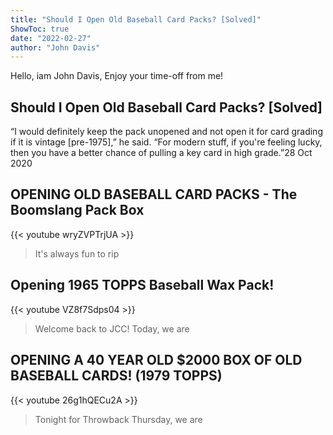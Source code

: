 ```yaml
---
title: "Should I Open Old Baseball Card Packs? [Solved]"
ShowToc: true 
date: "2022-02-27"
author: "John Davis" 
---
```


Hello, iam John Davis, Enjoy your time-off from me!
## Should I Open Old Baseball Card Packs? [Solved]
“I would definitely keep the pack unopened and not open it for card grading if it is vintage [pre-1975],” he said. “For modern stuff, if you're feeling lucky, then you have a better chance of pulling a key card in high grade.”28 Oct 2020

## OPENING OLD BASEBALL CARD PACKS - The Boomslang Pack Box
{{< youtube wryZVPTrjUA >}}
>It's always fun to rip 

## Opening 1965 TOPPS Baseball Wax Pack!
{{< youtube VZ8f7Sdps04 >}}
>Welcome back to JCC! Today, we are 

## OPENING A 40 YEAR OLD $2000 BOX OF OLD BASEBALL CARDS! (1979 TOPPS)
{{< youtube 26g1hQECu2A >}}
>Tonight for Throwback Thursday, we are 

